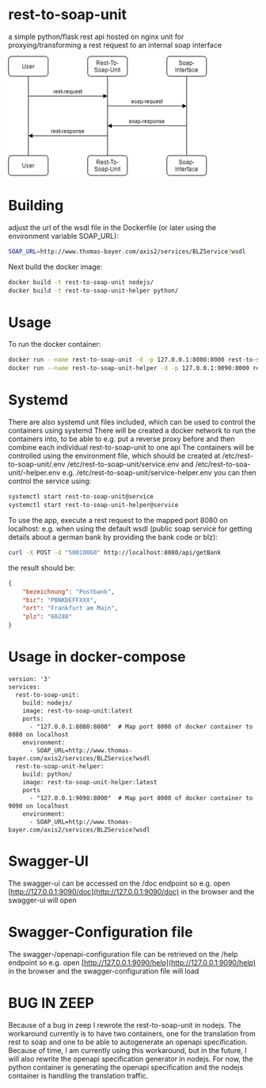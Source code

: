 
# rest-to-soap-unit

a simple python/flask rest api hosted on nginx unit for proxying/transforming a rest request to an internal soap interface  

![Diagram](diagram.png)

# Building

adjust the url of the wsdl file in the Dockerfile (or later using the environment variable SOAP_URL):

```bash
SOAP_URL=http://www.thomas-bayer.com/axis2/services/BLZService?wsdl
```

Next build the docker image:

```bash
docker build -t rest-to-soap-unit nodejs/
docker build -t rest-to-soap-unit-helper python/
```

# Usage

To run the docker container:

```bash
docker run --name rest-to-soap-unit -d -p 127.0.0.1:8080:8000 rest-to-soap-unit
docker run --name rest-to-soap-unit-helper -d -p 127.0.0.1:9090:8000 rest-to-soap-unit-helper
```

# Systemd

There are also systemd unit files included, which can be used to control the containers using systemd
There will be created a docker network to run the containers into, to be able to e.g. put a reverse proxy before and then combine each individual rest-to-soap-unit to one api
The containers will be controlled using the environment file, which should be created at
/etc/rest-to-soap-unit/<systemd service alias>.env
/etc/rest-to-soap-unit/service.env
and
/etc/rest-to-soa-unit/<systemd service alias>-helper.env
e.g. /etc/rest-to-soap-unit/service-helper.env
you can then control the service using:
```bash
systemctl start rest-to-soap-unit@service
systemctl start rest-to-soap-unit-helper@service
```

To use the app, execute a rest request to the mapped port 8080 on localhost:
e.g. when using the default wsdl (public soap service for getting details about a german bank by providing the bank code or blz):

```bash
curl -X POST -d "50010060" http://localhost:8080/api/getBank
```

the result should be:

```json
{
    "bezeichnung": "Postbank",
    "bic": "PBNKDEFFXXX",
    "ort": "Frankfurt am Main",
    "plz": "60288"
}
```

# Usage in docker-compose

```docker
version: '3'
services:
  rest-to-soap-unit:
    build: nodejs/
    image: rest-to-soap-unit:latest
    ports:
      - "127.0.0.1:8080:8000"  # Map port 8000 of docker container to 8080 on localhost
    environment:
      - SOAP_URL=http://www.thomas-bayer.com/axis2/services/BLZService?wsdl
  rest-to-soap-unit-helper:
    build: python/
    image: rest-to-soap-unit-helper:latest
    ports
      - "127.0.0.1:9090:8000"  # Map port 8000 of docker container to 9090 on localhost
    environment:
      - SOAP_URL=http://www.thomas-bayer.com/axis2/services/BLZService?wsdl
```

# Swagger-UI

The swagger-ui can be accessed on the /doc endpoint
so e.g. open [http://127.0.0.1:9090/doc](http://127.0.0.1:9090/doc) in the browser and the swagger-ui will open

# Swagger-Configuration file

The swagger-/openapi-configuration file can be retrieved on the /help endpoint
so e.g. open [http://127.0.0.1:9090/help](http://127.0.0.1:9090/help) in the browser and the swagger-configuration file will load

# BUG IN ZEEP

Because of a bug in zeep I rewrote the rest-to-soap-unit in nodejs.
The workaround currently is to have two containers, one for the translation from rest to soap and one to be able to autogenerate an openapi specification.
Because of time, I am currently using this workaround, but in the future, I will also rewrite the openapi specification generator in nodejs.
For now, the python container is generating the openapi specification
and the nodejs container is handling the translation traffic.
